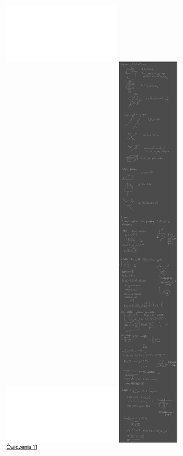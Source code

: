 ![ALGA-Wyklad_15](/Notatki/Semestr%201/Algebra%20liniowa%20z%20geometri%C4%85%20analityczn%C4%85/Wyk%C5%82ady/Wyk%C5%82ad%2014/ALGA-Wyklad_15.pdf)
![Wyklad_15a](/Notatki/Semestr%201/Algebra%20liniowa%20z%20geometri%C4%85%20analityczn%C4%85/Wyk%C5%82ady/Wyk%C5%82ad%2014/Wyklad_15a.pdf)
![Drawing 2023-01-19 19.08.04.excalidraw.svg](/Notatki/Semestr%201/Algebra%20liniowa%20z%20geometri%C4%85%20analityczn%C4%85/Wyk%C5%82ady/Wyk%C5%82ad%2014/Drawing%202023-01-19%2019.08.04.excalidraw.svg)[Ćwiczenia 11](/Notatki/Semestr%201/Algebra%20liniowa%20z%20geometri%C4%85%20analityczn%C4%85/%C4%86wiczenia/%C4%86wiczenia%2011/%C4%86wiczenia%2011.md)
